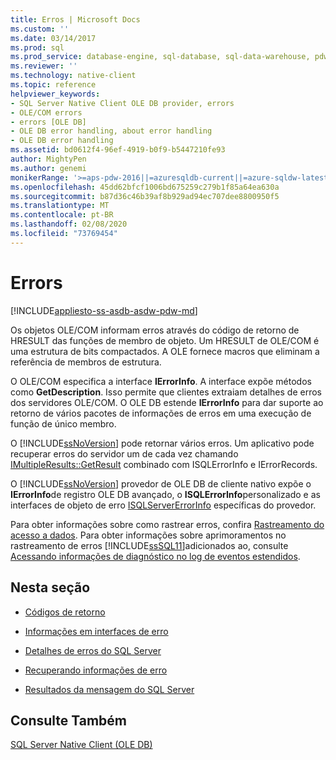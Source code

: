 ```yaml
---
title: Erros | Microsoft Docs
ms.custom: ''
ms.date: 03/14/2017
ms.prod: sql
ms.prod_service: database-engine, sql-database, sql-data-warehouse, pdw
ms.reviewer: ''
ms.technology: native-client
ms.topic: reference
helpviewer_keywords:
- SQL Server Native Client OLE DB provider, errors
- OLE/COM errors
- errors [OLE DB]
- OLE DB error handling, about error handling
- OLE DB error handling
ms.assetid: bd0612f4-96ef-4919-b0f9-b5447210fe93
author: MightyPen
ms.author: genemi
monikerRange: '>=aps-pdw-2016||=azuresqldb-current||=azure-sqldw-latest||>=sql-server-2016||=sqlallproducts-allversions||>=sql-server-linux-2017||=azuresqldb-mi-current'
ms.openlocfilehash: 45dd62bfcf1006bd675259c279b1f85a64ea630a
ms.sourcegitcommit: b87d36c46b39af8b929ad94ec707dee8800950f5
ms.translationtype: MT
ms.contentlocale: pt-BR
ms.lasthandoff: 02/08/2020
ms.locfileid: "73769454"
---
```

# <a name="errors"></a>Errors
[!INCLUDE[appliesto-ss-asdb-asdw-pdw-md](../../includes/appliesto-ss-asdb-asdw-pdw-md.md)]

  Os objetos OLE/COM informam erros através do código de retorno de HRESULT das funções de membro de objeto. Um HRESULT de OLE/COM é uma estrutura de bits compactados. A OLE fornece macros que eliminam a referência de membros de estrutura.  
  
 O OLE/COM especifica a interface **IErrorInfo**. A interface expõe métodos como **GetDescription**. Isso permite que clientes extraiam detalhes de erros dos servidores OLE/COM. O OLE DB estende **IErrorInfo** para dar suporte ao retorno de vários pacotes de informações de erros em uma execução de função de único membro.  
  
 O [!INCLUDE[ssNoVersion](../../includes/ssnoversion-md.md)] pode retornar vários erros. Um aplicativo pode recuperar erros do servidor um de cada vez chamando [IMultipleResults::GetResult](https://go.microsoft.com/fwlink/?LinkId=129630) combinado com ISQLErrorInfo e IErrorRecords.  
  
 O [!INCLUDE[ssNoVersion](../../includes/ssnoversion-md.md)] provedor de OLE DB de cliente nativo expõe o **IErrorInfo**de registro OLE DB avançado, o **ISQLErrorInfo**personalizado e as interfaces de objeto de erro [ISQLServerErrorInfo](https://msdn.microsoft.com/library/a8323b5c-686a-4235-a8d2-bda43617b3a1) específicas do provedor.  
  
 Para obter informações sobre como rastrear erros, confira [Rastreamento do acesso a dados](https://go.microsoft.com/fwlink/?LinkId=125805). Para obter informações sobre aprimoramentos no rastreamento de erros [!INCLUDE[ssSQL11](../../includes/sssql11-md.md)]adicionados ao, consulte [Acessando informações de diagnóstico no log de eventos estendidos](../../relational-databases/native-client/features/accessing-diagnostic-information-in-the-extended-events-log.md).  
  
## <a name="in-this-section"></a>Nesta seção  
  
-   [Códigos de retorno](../../relational-databases/native-client-ole-db-errors/return-codes.md)  
  
-   [Informações em interfaces de erro](../../relational-databases/native-client-ole-db-errors/information-in-error-interfaces.md)  
  
-   [Detalhes de erros do SQL Server](../../relational-databases/native-client-ole-db-errors/sql-server-error-detail.md)  
  
-   [Recuperando informações de erro](../../relational-databases/native-client-ole-db-errors/retrieving-error-information.md)  
  
-   [Resultados da mensagem do SQL Server](../../relational-databases/native-client-ole-db-errors/sql-server-message-results.md)  
  
## <a name="see-also"></a>Consulte Também  
 [SQL Server Native Client &#40;OLE DB&#41;](../../relational-databases/native-client/ole-db/sql-server-native-client-ole-db.md)  
  
  
